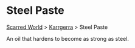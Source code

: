 # Steel Paste 
[Scarred World](.\scarred-world.md) > [Karrgerra](.\trade-partner-2.md) > Steel Paste

An oil that hardens to become as strong as steel.
